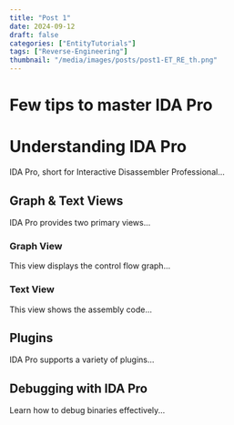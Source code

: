 ```yaml
---
title: "Post 1"
date: 2024-09-12
draft: false
categories: ["EntityTutorials"]
tags: ["Reverse-Engineering"]
thumbnail: "/media/images/posts/post1-ET_RE_th.png"
---
```

# Few tips to master IDA Pro

# Understanding IDA Pro
IDA Pro, short for Interactive Disassembler Professional...

## Graph & Text Views
IDA Pro provides two primary views...

### Graph View
This view displays the control flow graph...

### Text View
This view shows the assembly code...

## Plugins
IDA Pro supports a variety of plugins...

## Debugging with IDA Pro
Learn how to debug binaries effectively...
